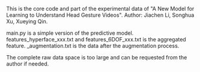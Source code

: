 This is the core code and part of the experimental data of "A New Model for Learning to Understand Head Gesture Videos".
Author: Jiachen Li, Songhua Xu, Xueying Qin.

main.py is a simple version of the predictive model.
features_hyperface_xxx.txt and features_6DOF_xxx.txt is the aggregated feature.
_augmentation.txt is the data after the augmentation process.

The complete raw data space is too large and can be requested from the author if needed.

